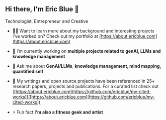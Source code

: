 ## Hi there, I'm Eric Blue 👋

<!--
**ericblue/ericblue** is a ✨ _special_ ✨ repository because its `README.md` (this file) appears on your GitHub profile.

Here are some ideas to get you started:

- 🔭 I’m currently working on ...
- 🌱 I’m currently learning ...
- 👯 I’m looking to collaborate on ...
- 🤔 I’m looking for help with ...
- 💬 Ask me about ...
- 📫 How to reach me: ...
- 😄 Pronouns: ...
- ⚡ Fun fact: ...
-->
Technologist, Entrepreneur and Creative

- 👨‍💻 Want to learn more about my background and interesting projects I've worked on? Check out my portfolio at [https://about.ericblue.com](https://about.ericblue.com)

- 🔭 I’m currently working on **multiple projects related to genAI, LLMs and knowledge management**

- 💬 Ask me about **GenAI/LLMs**, **knowledge management, mind mapping, quantified self**
  
- 📖 My writings and open source projects have been referenced in 25+ research papers, projects and publications.  For a curated list check out [[https://about.ericblue.com](https://github.com/ericblue/my-cited-works)]([https://about.ericblue.com](https://github.com/ericblue/my-cited-works))


- ⚡ Fun fact **I'm also a fitness geek and artist**
